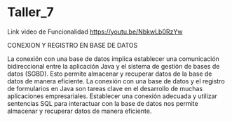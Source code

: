 # Taller_7
Link video de Funcionalidad 
https://youtu.be/NbkwLb0RzYw

CONEXION Y REGISTRO EN BASE DE DATOS


La conexión con una base de datos implica establecer una comunicación bidireccional entre la aplicación Java y el sistema de gestión de bases de datos (SGBD). Esto permite almacenar y recuperar datos de la base de datos de manera eficiente.
La conexión con una base de datos y el registro de formularios en Java son tareas clave en el desarrollo de muchas aplicaciones empresariales. Establecer una conexión adecuada y utilizar sentencias SQL para interactuar con la base de datos nos permite almacenar y recuperar datos de manera eficiente.
